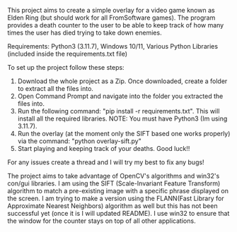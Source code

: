 This project aims to create a simple overlay for a video game known as Elden Ring (but should work for all FromSoftware games). The program provides a death counter to the user to be able to keep track of how many times the user has died trying to take down enemies.

Requirements: Python3 (3.11.7), Windows 10/11, Various Python Libraries (included inside the requirements.txt file)

To set up the project follow these steps:

1. Download the whole project as a Zip. Once downloaded, create a folder to extract all the files into.
2. Open Command Prompt and navigate into the folder you extracted the files into.
3. Run the following command: "pip install -r requirements.txt". This will install all the required libraries. NOTE: You must have Python3 (Im using 3.11.7).
4. Run the overlay (at the moment only the SIFT based one works properly) via the command: "python overlay-sift.py"
5. Start playing and keeping track of your deaths. Good luck!!

For any issues create a thread and I will try my best to fix any bugs!

The project aims to take advantage of OpenCV's algorithms and win32's con/gui libraries. I am using the SIFT (Scale-Invariant Feature Transform) algorithm to match a pre-existing image with a specific phrase displayed on the screen. I am trying to make a version using the FLANN(Fast Library for Approximate Nearest Neighbors) algorithm as well but this has not been successful yet (once it is I will updated README). I use win32 to ensure that the window for the counter stays on top of all other applications.
